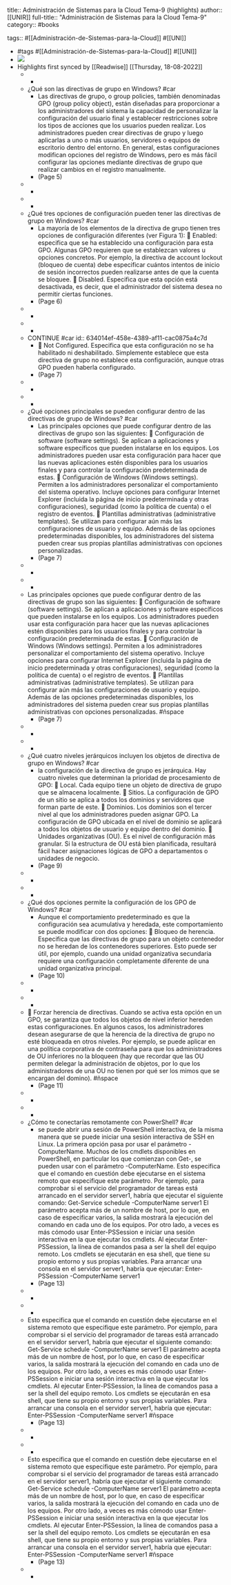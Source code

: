 title:: Administración de Sistemas para la Cloud Tema-9 (highlights)
author:: [[UNIR]]
full-title:: "Administración de Sistemas para la Cloud Tema-9"
category:: #books

tags:: #[[Administración-de-Sistemas-para-la-Cloud]] #[[UNI]]

- #tags #[[Administración-de-Sistemas-para-la-Cloud]] #[[UNI]]
- ![](https://readwise-assets.s3.amazonaws.com/media/uploaded_book_covers/profile_22942/fae11c36-3217-4264-98f0-78802e83eb1f.jpg)
- Highlights first synced by [[Readwise]] [[Thursday, 18-08-2022]]
	- -
	- ¿Qué son las directivas de grupo en Windows? #car
		- Las directivas de grupo, o group policies, también denominadas GPO (group policy object),  están  diseñadas  para  proporcionar  a  los  administradores  del  sistema  la capacidad de personalizar la configuración del usuario final y establecer restricciones sobre  los  tipos  de  acciones  que  los  usuarios  pueden  realizar.  Los  administradores pueden crear directivas de grupo y luego aplicarlas a uno o más usuarios, servidores o  equipos  de  escritorio  dentro  del  entorno.  En  general,  estas  configuraciones modifican  opciones  del  registro  de  Windows,  pero  es  más  fácil  configurar  las opciones  mediante  directivas  de  grupo  que  realizar  cambios  en  el  registro manualmente.
		- (Page 5)
	- -
	- -
	- ¿Qué tres opciones de configuración pueden tener las directivas de grupo en Windows? #car
		- La  mayoría  de  los  elementos  de  la  directiva  de  grupo  tienen  tres  opciones  de configuración diferentes (ver Figura 1):   Enabled:  especifica  que  se  ha  establecido  una  configuración  para  esta  GPO. Algunas  GPO  requieren  que  se  establezcan  valores  u  opciones  concretos.  Por ejemplo,  la  directiva  de  account  lockout  (bloqueo  de  cuenta)  debe  especificar cuántos intentos de inicio de sesión incorrectos pueden realizarse antes de que la cuenta se bloquee.   Disabled.  Especifica  que  esta  opción  está  desactivada,  es  decir,  que  el administrador del sistema desea no permitir ciertas funciones.
		- (Page 6)
	- -
	- -
	- CONTINUE #car
	  id:: 634014ef-458e-4389-af11-cac0875a4c7d
		-   Not  Configured.  Especifica  que  esta  configuración  no  se  ha  habilitado  ni deshabilitado.  Simplemente  establece  que  esta directiva  de  grupo no  establece esta configuración, aunque otras GPO pueden haberla configurado.
		- (Page 7)
	- -
	- -
	- ¿Qué opciones principales se pueden configurar dentro de las directivas de grupo de Windows? #car
		- Las principales opciones que puede configurar dentro de las directivas de grupo son las siguientes:   Configuración  de  software  (software  settings).  Se  aplican  a  aplicaciones  y software específicos que pueden instalarse en los equipos. Los administradores pueden  usar  esta  configuración  para  hacer  que  las  nuevas  aplicaciones  estén disponibles  para los  usuarios  finales  y  para  controlar la  configuración predeterminada de estas.   Configuración de Windows (Windows settings).  Permiten a los administradores personalizar  el  comportamiento  del  sistema  operativo.  Incluye  opciones  para configurar Internet Explorer (incluida la página de inicio predeterminada y  otras configuraciones), seguridad (como la política de cuenta) o el registro de eventos.   Plantillas administrativas (administrative templates). Se utilizan para configurar aún  más  las  configuraciones  de  usuario  y  equipo.  Además  de  las  opciones predeterminadas disponibles, los administradores del sistema pueden crear sus propias plantillas administrativas con opciones personalizadas.
		- (Page 7)
	- -
	- -
	- Las principales opciones que puede configurar dentro de las directivas de grupo son las siguientes:   Configuración  de  software  (software  settings).  Se  aplican  a  aplicaciones  y software específicos que pueden instalarse en los equipos. Los administradores pueden  usar  esta  configuración  para  hacer  que  las  nuevas  aplicaciones  estén disponibles  para los  usuarios  finales  y  para  controlar la  configuración predeterminada de estas.   Configuración de Windows (Windows settings).  Permiten a los administradores personalizar  el  comportamiento  del  sistema  operativo.  Incluye  opciones  para configurar Internet Explorer (incluida la página de inicio predeterminada y  otras configuraciones), seguridad (como la política de cuenta) o el registro de eventos.   Plantillas administrativas (administrative templates). Se utilizan para configurar aún  más  las  configuraciones  de  usuario  y  equipo.  Además  de  las  opciones predeterminadas disponibles, los administradores del sistema pueden crear sus propias plantillas administrativas con opciones personalizadas. #ñspace
		- (Page 7)
	- -
	- -
	- ¿Qué cuatro niveles jerárquicos incluyen los objetos de directiva de grupo en Windows? #car
		- la  configuración  de  la  directiva  de  grupo  es jerárquica. Hay cuatro niveles que determinan la prioridad de procesamiento de GPO:   Local.  Cada  equipo  tiene  un  objeto  de  directiva  de  grupo  que  se  almacena localmente.   Sitios.  La  configuración  de  GPO  de  un  sitio  se  aplica  a  todos  los  dominios  y servidores que forman parte de este.   Dominios.  Los  dominios  son  el  tercer  nivel  al  que  los  administradores  pueden asignar GPO. La configuración de GPO ubicada en el nivel de dominio se aplicará a todos los objetos de usuario y equipo dentro del dominio.   Unidades  organizativas  (OU).  Es  el  nivel  de  configuración  más  granular.  Si  la estructura de OU está bien planificada, resultará fácil hacer asignaciones lógicas de GPO a departamentos o unidades de negocio.
		- (Page 9)
	- -
	- -
	- ¿Qué dos opciones permite la configuración de los GPO de Windows? #car
		- Aunque el comportamiento predeterminado es que la configuración sea acumulativa y heredada, este comportamiento se puede modificar con dos opciones:   Bloqueo  de  herencia.  Especifica  que  las  directivas  de  grupo  para  un  objeto contenedor no se heredan de los contenedores superiores. Esto puede ser útil, por ejemplo, cuando una unidad organizativa secundaria requiere una configuración completamente diferente de una unidad organizativa principal.
		- (Page 10)
	- -
	- -
	-   Forzar  herencia  de  directivas.  Cuando  se  activa  esta  opción  en  un  GPO,  se garantiza que todos los objetos de nivel inferior hereden estas configuraciones. En algunos  casos,  los  administradores  desean  asegurarse  de  que  la  herencia  de  la directiva  de  grupo  no  esté  bloqueada  en  otros  niveles.  Por  ejemplo,  se  puede aplicar en una política corporativa de contraseña para que los administradores de OU inferiores no la bloqueen (hay que recordar que las OU permiten delegar la administración de objetos, por lo que los administradores de una OU no tienen por qué ser los mimos que se encargan del domino). #ñspace
		- (Page 11)
	- -
	- -
	- ¿Cómo te conectarías remotamente con PowerShell? #car
		- se puede abrir una sesión de PowerShell interactiva, de la misma manera que se puede iniciar una sesión interactiva de SSH en Linux. La primera opción pasa por usar el parámetro -ComputerName. Muchos de los cmdlets disponibles en PowerShell, en particular los que comienzan con Get-, se pueden usar con el parámetro -ComputerName. Esto especifica que el comando en cuestión debe ejecutarse en el sistema remoto que especifique este parámetro. Por ejemplo, para comprobar  si  el  servicio  del  programador  de  tareas  está  arrancado  en  el  servidor server1, habría que ejecutar el siguiente comando: Get-Service schedule -ComputerName server1 El parámetro acepta más de un nombre de host, por lo que, en caso de especificar varios, la salida mostrará la ejecución del comando en cada uno de los equipos. Por  otro  lado,  a  veces  es  más  cómodo  usar  Enter-PSSession  e  iniciar  una  sesión interactiva en la que ejecutar los  cmdlets. Al ejecutar  Enter-PSSession, la línea de comandos pasa a ser la shell del equipo remoto. Los cmdlets  se ejecutarán en esa shell, que tiene su propio entorno y sus propias variables. Para arrancar una consola en el servidor server1, habría que ejecutar: Enter-PSSession -ComputerName server1
		- (Page 13)
	- -
	- -
	- Esto especifica que el comando en cuestión debe ejecutarse en el sistema remoto que especifique este parámetro. Por ejemplo, para comprobar  si  el  servicio  del  programador  de  tareas  está  arrancado  en  el  servidor server1, habría que ejecutar el siguiente comando: Get-Service schedule -ComputerName server1 El parámetro acepta más de un nombre de host, por lo que, en caso de especificar varios, la salida mostrará la ejecución del comando en cada uno de los equipos. Por  otro  lado,  a  veces  es  más  cómodo  usar  Enter-PSSession  e  iniciar  una  sesión interactiva en la que ejecutar los  cmdlets. Al ejecutar  Enter-PSSession, la línea de comandos pasa a ser la shell del equipo remoto. Los cmdlets  se ejecutarán en esa shell, que tiene su propio entorno y sus propias variables. Para arrancar una consola en el servidor server1, habría que ejecutar: Enter-PSSession -ComputerName server1 #ñspace
		- (Page 13)
	- -
	- -
	- Esto especifica que el comando en cuestión debe ejecutarse en el sistema remoto que especifique este parámetro. Por ejemplo, para comprobar  si  el  servicio  del  programador  de  tareas  está  arrancado  en  el  servidor server1, habría que ejecutar el siguiente comando: Get-Service schedule -ComputerName server1 El parámetro acepta más de un nombre de host, por lo que, en caso de especificar varios, la salida mostrará la ejecución del comando en cada uno de los equipos. Por  otro  lado,  a  veces  es  más  cómodo  usar  Enter-PSSession  e  iniciar  una  sesión interactiva en la que ejecutar los  cmdlets. Al ejecutar  Enter-PSSession, la línea de comandos pasa a ser la shell del equipo remoto. Los cmdlets  se ejecutarán en esa shell, que tiene su propio entorno y sus propias variables. Para arrancar una consola en el servidor server1, habría que ejecutar: Enter-PSSession -ComputerName server1 #ñspace
		- (Page 13)
	- -
